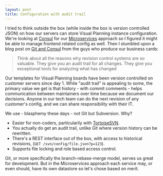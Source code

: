 ```yaml
---
layout: post
title: Configuration with audit trail
---
```



I tried to think outside the box (while inside the box is version controlled JSON) on how our servers can store Visual Planning instance configuration. We're looking at [Consul](https://consul.io/) for our [Microservices](http://martinfowler.com/articles/microservices.html) approach so I figured it might be able to manage frontend related config as well. Then I stumbled upon a blog post on [Git and Consul](http://lifeinvistaprint.com/techblog/configuration-management-git-consul/) from the guys who produce our business cards:

> Think about all the reasons why revision control systems are so valuable. They give you an audit trail for all changes. They give you exceptional tools for analyzing what has changed

Our templates for Visual Planning boards have been version controlled on customer servers since day 1. While "audit trail" is appealing to some, the primary value we get is that history - with commit comments - helps communication between maintainers over time because we document our decisions. Anyone in our tech team can do the next revision of any customer's config, and we can share responsibility with their IT.

We use - blasphemy these days - not Git but Subversion. Why?
 * Easier for non-coders, particularily with [TortoiseSVN](http://tortoisesvn.net/).
 * You actually do get an audit trail, unlike Git where version history can be rewritten.
 * There's a REST interface out of the box, with access to historical revisions, (`GET /svn/config/file.json?p=123`).
 * Supports file locking and role based access control.

Git, or more specifically the branch-rebase-merge model, serves us great for development. But in the Microservices approach each service may, or even should, have its own datastore so let's chose based on merit.
